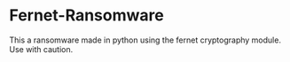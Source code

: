 # Fernet-Ransomware
This a ransomware made in python using the fernet cryptography module. Use with caution.
